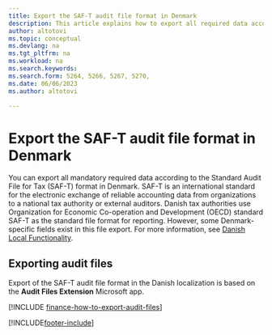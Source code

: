 ```yaml
---
title: Export the SAF-T audit file format in Denmark
description: This article explains how to export all required data according to the SAF-T format in Denmark.
author: altotovi
ms.topic: conceptual
ms.devlang: na
ms.tgt_pltfrm: na
ms.workload: na
ms.search.keywords:
ms.search.form: 5264, 5266, 5267, 5270, 
ms.date: 06/06/2023
ms.author: altotovi

---
```


# Export the SAF-T audit file format in Denmark

You can export all mandatory required data according to the Standard Audit File for Tax (SAF-T) format in Denmark. SAF-T is an international standard for the electronic exchange of reliable accounting data from organizations to a national tax authority or external auditors. Danish tax authorities use Organization for Economic Co-operation and Development (OECD) standard SAF-T as the standard file format for reporting. However, some Denmark-specific fields exist in this file export. For more information, see [Danish Local Functionality](denmark-local-functionality.md).

## Exporting audit files

Export of the SAF-T audit file format in the Danish localization is based on the **Audit Files Extension** Microsoft app.

[!INCLUDE [finance-how-to-export-audit-files](../../finance-how-to-export-audit-files.md)]



[!INCLUDE[footer-include](../../includes/footer-banner.md)]
